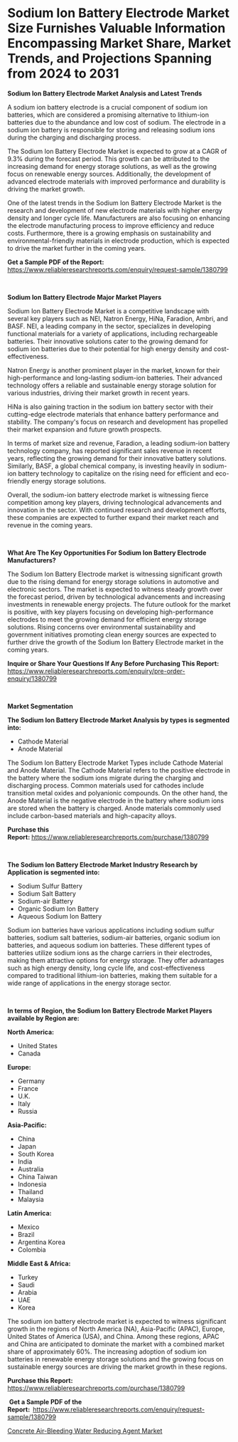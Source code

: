 <p><h1>Sodium Ion Battery Electrode Market Size Furnishes Valuable Information Encompassing Market Share, Market Trends, and Projections Spanning from 2024 to 2031</h1></p><p><strong>Sodium Ion Battery Electrode Market Analysis and Latest Trends</strong></p>
<p><p>A sodium ion battery electrode is a crucial component of sodium ion batteries, which are considered a promising alternative to lithium-ion batteries due to the abundance and low cost of sodium. The electrode in a sodium ion battery is responsible for storing and releasing sodium ions during the charging and discharging process.</p><p>The Sodium Ion Battery Electrode Market is expected to grow at a CAGR of 9.3% during the forecast period. This growth can be attributed to the increasing demand for energy storage solutions, as well as the growing focus on renewable energy sources. Additionally, the development of advanced electrode materials with improved performance and durability is driving the market growth.</p><p>One of the latest trends in the Sodium Ion Battery Electrode Market is the research and development of new electrode materials with higher energy density and longer cycle life. Manufacturers are also focusing on enhancing the electrode manufacturing process to improve efficiency and reduce costs. Furthermore, there is a growing emphasis on sustainability and environmental-friendly materials in electrode production, which is expected to drive the market further in the coming years.</p></p>
<p><strong>Get a Sample PDF of the Report:&nbsp;</strong> <a href="https://www.reliableresearchreports.com/enquiry/request-sample/1380799">https://www.reliableresearchreports.com/enquiry/request-sample/1380799</a></p>
<p>&nbsp;</p>
<p><strong>Sodium Ion Battery Electrode Major Market Players</strong></p>
<p><p>Sodium Ion Battery Electrode Market is a competitive landscape with several key players such as NEI, Natron Energy, HiNa, Faradion, Ambri, and BASF. NEI, a leading company in the sector, specializes in developing functional materials for a variety of applications, including rechargeable batteries. Their innovative solutions cater to the growing demand for sodium ion batteries due to their potential for high energy density and cost-effectiveness.</p><p>Natron Energy is another prominent player in the market, known for their high-performance and long-lasting sodium-ion batteries. Their advanced technology offers a reliable and sustainable energy storage solution for various industries, driving their market growth in recent years.</p><p>HiNa is also gaining traction in the sodium ion battery sector with their cutting-edge electrode materials that enhance battery performance and stability. The company's focus on research and development has propelled their market expansion and future growth prospects.</p><p>In terms of market size and revenue, Faradion, a leading sodium-ion battery technology company, has reported significant sales revenue in recent years, reflecting the growing demand for their innovative battery solutions. Similarly, BASF, a global chemical company, is investing heavily in sodium-ion battery technology to capitalize on the rising need for efficient and eco-friendly energy storage solutions.</p><p>Overall, the sodium-ion battery electrode market is witnessing fierce competition among key players, driving technological advancements and innovation in the sector. With continued research and development efforts, these companies are expected to further expand their market reach and revenue in the coming years.</p></p>
<p>&nbsp;</p>
<p><strong>What Are The Key Opportunities For Sodium Ion Battery Electrode Manufacturers?</strong></p>
<p><p>The Sodium Ion Battery Electrode market is witnessing significant growth due to the rising demand for energy storage solutions in automotive and electronic sectors. The market is expected to witness steady growth over the forecast period, driven by technological advancements and increasing investments in renewable energy projects. The future outlook for the market is positive, with key players focusing on developing high-performance electrodes to meet the growing demand for efficient energy storage solutions. Rising concerns over environmental sustainability and government initiatives promoting clean energy sources are expected to further drive the growth of the Sodium Ion Battery Electrode market in the coming years.</p></p>
<p><strong>Inquire or Share Your Questions If Any Before Purchasing This Report:</strong> <a href="https://www.reliableresearchreports.com/enquiry/pre-order-enquiry/1380799">https://www.reliableresearchreports.com/enquiry/pre-order-enquiry/1380799</a></p>
<p>&nbsp;</p>
<p><strong>Market Segmentation</strong></p>
<p><strong>The Sodium Ion Battery Electrode Market Analysis by types is segmented into:</strong></p>
<p><ul><li>Cathode Material</li><li>Anode Material</li></ul></p>
<p><p>The Sodium Ion Battery Electrode Market Types include Cathode Material and Anode Material. The Cathode Material refers to the positive electrode in the battery where the sodium ions migrate during the charging and discharging process. Common materials used for cathodes include transition metal oxides and polyanionic compounds. On the other hand, the Anode Material is the negative electrode in the battery where sodium ions are stored when the battery is charged. Anode materials commonly used include carbon-based materials and high-capacity alloys.</p></p>
<p><strong>Purchase this Report:&nbsp;</strong><a href="https://www.reliableresearchreports.com/purchase/1380799">https://www.reliableresearchreports.com/purchase/1380799</a></p>
<p>&nbsp;</p>
<p><strong>The Sodium Ion Battery Electrode Market Industry Research by Application is segmented into:</strong></p>
<p><ul><li>Sodium Sulfur Battery</li><li>Sodium Salt Battery</li><li>Sodium-air Battery</li><li>Organic Sodium Ion Battery</li><li>Aqueous Sodium Ion Battery</li></ul></p>
<p><p>Sodium ion batteries have various applications including sodium sulfur batteries, sodium salt batteries, sodium-air batteries, organic sodium ion batteries, and aqueous sodium ion batteries. These different types of batteries utilize sodium ions as the charge carriers in their electrodes, making them attractive options for energy storage. They offer advantages such as high energy density, long cycle life, and cost-effectiveness compared to traditional lithium-ion batteries, making them suitable for a wide range of applications in the energy storage sector.</p></p>
<p>&nbsp;</p>
<p><strong>In terms of Region, the Sodium Ion Battery Electrode Market Players available by Region are:</strong></p>
<p>
    <p> <strong> North America: </strong>
        <ul>
            <li>United States</li>
            <li>Canada</li>
        </ul>
        </p> 
    <p> <strong> Europe: </strong>
        <ul>
            <li>Germany</li>
            <li>France</li>
            <li>U.K.</li>
            <li>Italy</li>
            <li>Russia</li>
        </ul>
        </p> 
    <p> <strong> Asia-Pacific: </strong>
        <ul>
            <li>China</li>
            <li>Japan</li>
            <li>South Korea</li>
            <li>India</li>
            <li>Australia</li>
            <li>China Taiwan</li>
            <li>Indonesia</li>
            <li>Thailand</li>
            <li>Malaysia</li>
        </ul>
        </p> 
    <p> <strong> Latin America: </strong>
        <ul>
            <li>Mexico</li>
            <li>Brazil</li>
            <li>Argentina Korea</li>
            <li>Colombia</li>
        </ul>
        </p> 
    <p> <strong> Middle East & Africa: </strong>
        <ul>
            <li>Turkey</li>
            <li>Saudi</li>
            <li>Arabia</li>
            <li>UAE</li>
            <li>Korea</li>
        </ul>
    </p>
    </p>
<p><p>The sodium ion battery electrode market is expected to witness significant growth in the regions of North America (NA), Asia-Pacific (APAC), Europe, United States of America (USA), and China. Among these regions, APAC and China are anticipated to dominate the market with a combined market share of approximately 60%. The increasing adoption of sodium ion batteries in renewable energy storage solutions and the growing focus on sustainable energy sources are driving the market growth in these regions.</p></p>
<p><strong>Purchase this Report: </strong><a href="https://www.reliableresearchreports.com/purchase/1380799">https://www.reliableresearchreports.com/purchase/1380799</a></p>
<p>&nbsp;<strong>Get a Sample PDF of the Report:&nbsp;&nbsp;</strong><a href="https://www.reliableresearchreports.com/enquiry/request-sample/1380799">https://www.reliableresearchreports.com/enquiry/request-sample/1380799</a></p>
<p><strong></strong></p>
<p><p><a href="https://invited-way-688.notion.site/Concrete-Air-Bleeding-Water-Reducing-Agent-Market-Offers-Provide-Insightful-Data-for-the-Time-Period-9c827eba04a241e2afdbba597dac65d3">Concrete Air-Bleeding Water Reducing Agent Market</a></p></p>